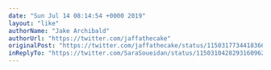 ```yaml
---
date: "Sun Jul 14 08:14:54 +0000 2019"
layout: "like"
authorName: "Jake Archibald"
authorUrl: "https://twitter.com/jaffathecake"
originalPost: "https://twitter.com/jaffathecake/status/1150317734418366465"
inReplyTo: "https://twitter.com/SaraSoueidan/status/1150310428293160962"
---
```

